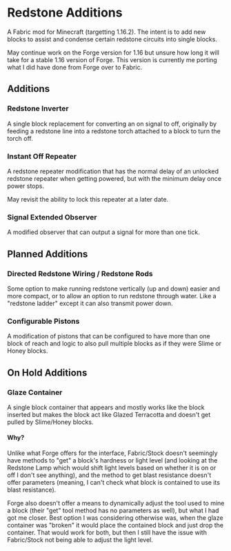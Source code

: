 # Redstone Additions
A Fabric mod for Minecraft (targetting 1.16.2).  The intent is to add new blocks to assist and condense certain redstone circuits into single blocks.

May continue work on the Forge version for 1.16 but unsure how long it will take for a stable 1.16 version of Forge.  This version is currently me porting what I did have done from Forge over to Fabric.

## Additions
### Redstone Inverter
A single block replacement for converting an on signal to off, originally by feeding a redstone line into a redstone torch attached to a block to turn the torch off.

### Instant Off Repeater
A redstone repeater modification that has the normal delay of an unlocked redstone repeater when getting powered, but with the minimum delay once power stops.

May revisit the ability to lock this repeater at a later date.

### Signal Extended Observer
A modified observer that can output a signal for more than one tick.

## Planned Additions
### Directed Redstone Wiring / Redstone Rods
Some option to make running redstone vertically (up and down) easier and more compact, or to allow an option to run redstone through water.  Like a "redstone ladder" except it can also transmit power down.

### Configurable Pistons
A modification of pistons that can be configured to have more than one block of reach and logic to also pull multiple blocks as if they were Slime or Honey blocks.

## On Hold Additions
### Glaze Container
A single block container that appears and mostly works like the block inserted but makes the block act like Glazed Terracotta and doesn't get pulled by Slime/Honey blocks.
#### Why?
Unlike what Forge offers for the interface, Fabric/Stock doesn't seemingly have methods to "get" a block's hardness or light level (and looking at the Redstone Lamp which would shift light levels based on whether it is on or off I don't see anything), and the method to get blast resistance doesn't offer parameters (meaning, I can't check what block is contained to use its blast resistance).

Forge also doesn't offer a means to dynamically adjust the tool used to mine a block (their "get" tool method has no parameters as well), but what I had got me closer.  Best option I was considering otherwise was, when the glaze container was "broken" it would place the contained block and just drop the container.  That would work for both, but then I still have the issue with Fabric/Stock not being able to adjust the light level.